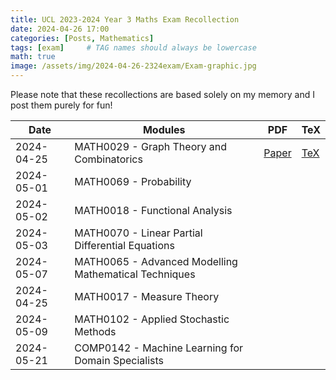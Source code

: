 ```yaml
---
title: UCL 2023-2024 Year 3 Maths Exam Recollection
date: 2024-04-26 17:00
categories: [Posts, Mathematics]
tags: [exam]     # TAG names should always be lowercase
math: true
image: /assets/img/2024-04-26-2324exam/Exam-graphic.jpg
---
```


Please note that these recollections are based solely on my memory and I post them purely for fun!

Date| Modules      | PDF        |   TeX |
---| ----------- | ----------- |  ---  |
2024-04-25 | MATH0029 - Graph Theory and Combinatorics    |   [Paper](/assets/img/2024-04-26-2324exam/MATH0029-23-24-Exam.pdf)    |  [TeX](/assets/img/2024-04-26-2324exam/MATH0029-23-24-Exam.tex)     |  |
2024-05-01 | MATH0069 - Probability  |       |       |    |
2024-05-02 | MATH0018 - Functional Analysis |       |       | |
2024-05-03 | MATH0070 - Linear Partial Differential Equations  |       |       |  |
2024-05-07 | MATH0065 - Advanced Modelling Mathematical Techniques  |       |       | |
2024-04-25 | MATH0017 - Measure Theory  |       |       | |
2024-05-09 | MATH0102 - Applied Stochastic Methods  |       |       |   |
2024-05-21 | COMP0142 - Machine Learning for Domain Specialists  |       |       |  |